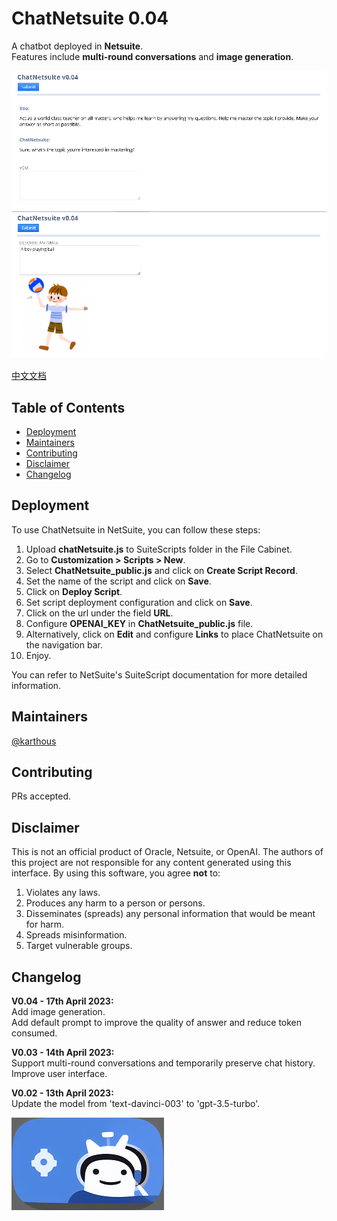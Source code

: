 # ChatNetsuite 0.04

A chatbot deployed in **Netsuite**.  
Features include **multi-round conversations** and **image generation**.  

![image](ChatNetsuite_ui_chat.png)
![image](ChatNetsuite_ui_draw.png)

[中文文档](README_sc.md)

## Table of Contents

- [Deployment](#deployment)
- [Maintainers](#maintainers)
- [Contributing](#contributing)
- [Disclaimer](#disclaimer)
- [Changelog](#changelog)

## Deployment

To use ChatNetsuite in NetSuite, you can follow these steps:

1. Upload **chatNetsuite.js** to SuiteScripts folder in the File Cabinet.
2. Go to **Customization > Scripts > New**.
3. Select **ChatNetsuite_public.js** and click on **Create Script Record**.
4. Set the name of the script and click on **Save**.
5. Click on **Deploy Script**.
6. Set script deployment configuration and click on **Save**.
7. Click on the url under the field **URL**.
8. Configure **OPENAI_KEY** in **ChatNetsuite_public.js** file.
9. Alternatively, click on **Edit** and configure **Links** to place ChatNetsuite on the navigation bar.
10. Enjoy.

You can refer to NetSuite's SuiteScript documentation for more detailed information.

## Maintainers

[@karthous](https://github.com/karthous)

## Contributing

PRs accepted.

## Disclaimer

This is not an official product of Oracle, Netsuite, or OpenAI. 
The authors of this project are not responsible for any content generated using this interface.
By using this software, you agree **not** to:

1. Violates any laws.
2. Produces any harm to a person or persons.
3. Disseminates (spreads) any personal information that would be meant for harm.
4. Spreads misinformation.
5. Target vulnerable groups.

## Changelog  

**V0.04 - 17th April 2023:**  
Add image generation.  
Add default prompt to improve the quality of answer and reduce token consumed.  

**V0.03 - 14th April 2023:**  
Support multi-round conversations and temporarily preserve chat history.  
Improve user interface.

**V0.02 - 13th April 2023:**  
Update the model from 'text-davinci-003' to 'gpt-3.5-turbo'.  

![image](ChatNetsuite_logo.png)
